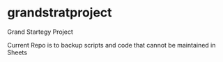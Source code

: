 # grandstratproject
Grand Startegy Project

Current Repo is to backup scripts and code that cannot be maintained in Sheets
